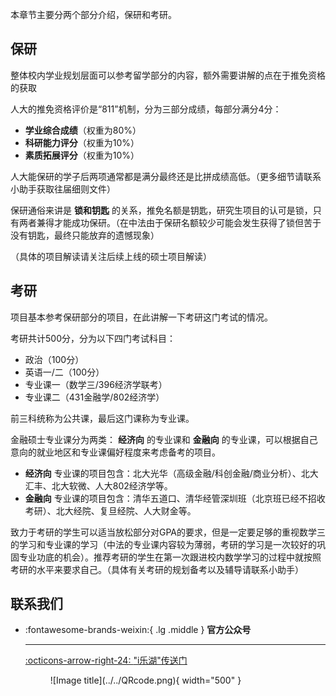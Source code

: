 本章节主要分两个部分介绍，保研和考研。

## **保研**

整体校内学业规划层面可以参考留学部分的内容，额外需要讲解的点在于推免资格的获取

人大的推免资格评价是“811”机制，分为三部分成绩，每部分满分4分：

- **学业综合成绩**（权重为80%）
- **科研能力评分**（权重为10%）
- **素质拓展评分**（权重为10%）
  
人大能保研的学子后两项通常都是满分最终还是比拼成绩高低。（更多细节请联系小助手获取往届细则文件）

保研通俗来讲是 **锁和钥匙** 的关系，推免名额是钥匙，研究生项目的认可是锁，只有两者兼得才能成功保研。（在中法由于保研名额较少可能会发生获得了锁但苦于没有钥匙，最终只能放弃的遗憾现象）

（具体的项目解读请关注后续上线的硕士项目解读）

## **考研**

项目基本参考保研部分的项目，在此讲解一下考研这门考试的情况。

考研共计500分，分为以下四门考试科目：

- 政治（100分）
- 英语一/二（100分）
- 专业课一（数学三/396经济学联考）
- 专业课二（431金融学/802经济学）
  
前三科统称为公共课，最后这门课称为专业课。

金融硕士专业课分为两类： **经济向** 的专业课和 **金融向** 的专业课，可以根据自己意向的就业地区和专业课偏好程度来考虑备考的项目。

- **经济向** 专业课的项目包含：北大光华（高级金融/科创金融/商业分析）、北大汇丰、北大软微、人大802经济学等。
- **金融向** 专业课的项目包含：清华五道口、清华经管深圳班（北京班已经不招收考研）、北大经院、复旦经院、人大财金等。

致力于考研的学生可以适当放松部分对GPA的要求，但是一定要足够的重视数学三的学习和专业课的学习（中法的专业课内容较为薄弱，考研的学习是一次较好的巩固专业功底的机会）。推荐考研的学生在第一次跟进校内数学学习的过程中就按照考研的水平来要求自己。（具体有关考研的规划备考以及辅导请联系小助手）

## **联系我们**
<div class="grid cards" markdown>

-   :fontawesome-brands-weixin:{ .lg .middle } __官方公众号__

    ---

    [:octicons-arrow-right-24: <a href="https://mp.weixin.qq.com/s/cN9UfU4qf2_02-FOgVKXTw" target="_blank"> "i乐湖"传送门 </a>](#)

    <figure markdown>
    ![Image title](../../QRcode.png){ width="500" }
    </figure>

</div>